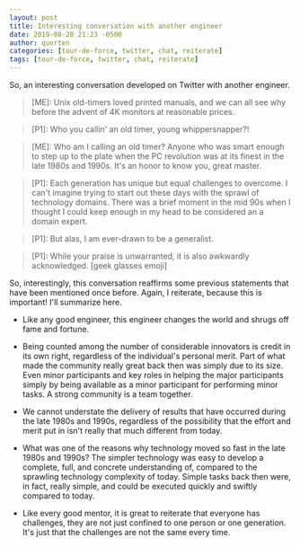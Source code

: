 ```yaml
---
layout: post
title: Interesting conversation with another engineer
date: 2019-08-28 21:23 -0500
author: quorten
categories: [tour-de-force, twitter, chat, reiterate]
tags: [tour-de-force, twitter, chat, reiterate]
---
```


So, an interesting conversation developed on Twitter with another
engineer.

> \[ME\]: Unix old-timers loved printed manuals, and we can all see
> why before the advent of 4K monitors at reasonable prices.

> \[P1\]: Who you callin' an old timer, young whippersnapper?!

> \[ME\]: Who am I calling an old timer?  Anyone who was smart enough
> to step up to the plate when the PC revolution was at its finest in
> the late 1980s and 1990s.  It's an honor to know you, great master.

> \[P1\]: Each generation has unique but equal challenges to
> overcome. I can't imagine trying to start out these days with the
> sprawl of technology domains. There was a brief moment in the mid
> 90s when I thought I could keep enough in my head to be considered
> an a domain expert.

> \[P1\]: But alas, I am ever-drawn to be a generalist.

> \[P1\]: While your praise is unwarranted, it is also awkwardly
> acknowledged. \[geek glasses emoji\]

So, interestingly, this conversation reaffirms some previous
statements that have been mentioned once before.  Again, I reiterate,
because this is important!  I'll summarize here.

<!-- more -->

* Like any good engineer, this engineer changes the world and shrugs
  off fame and fortune.

* Being counted among the number of considerable innovators is credit
  in its own right, regardless of the individual's personal merit.
  Part of what made the community really great back then was simply
  due to its size.  Even minor participants and key roles in helping
  the major participants simply by being available as a minor
  participant for performing minor tasks.  A strong community is a
  team together.

* We cannot understate the delivery of results that have occurred
  during the late 1980s and 1990s, regardless of the possibility that
  the effort and merit put in isn't really that much different from
  today.

* What was one of the reasons why technology moved so fast in the late
  1980s and 1990s?  The simpler technology was easy to develop a
  complete, full, and concrete understanding of, compared to the
  sprawling technology complexity of today.  Simple tasks back then
  were, in fact, really simple, and could be executed quickly and
  swiftly compared to today.

* Like every good mentor, it is great to reiterate that everyone has
  challenges, they are not just confined to one person or one
  generation.  It's just that the challenges are not the same every
  time.
